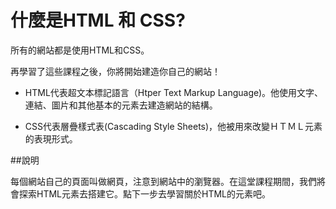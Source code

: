 # 什麼是HTML 和 CSS?

所有的網站都是使用HTML和CSS。

再學習了這些課程之後，你將開始建造你自己的網站！

* HTML代表超文本標記語言（Htper Text Markup Language)。他使用文字、連結、圖片和其他基本的元素去建造網站的結構。

* CSS代表層疊樣式表(Cascading Style Sheets)，他被用來改變ＨＴＭＬ元素的表現形式。

##說明

每個網站自己的頁面叫做網頁，注意到網站中的瀏覽器。在這堂課程期間，我們將會探索HTML元素去搭建它。點下一步去學習關於HTML的元素吧。
